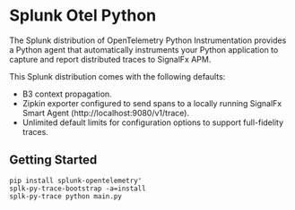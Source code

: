 # Splunk Otel Python

The Splunk distribution of OpenTelemetry Python Instrumentation provides a Python agent that automatically instruments your Python application to capture and report distributed traces to SignalFx APM.

This Splunk distribution comes with the following defaults:

  * B3 context propagation.
  * Zipkin exporter configured to send spans to a locally running SignalFx Smart Agent (http://localhost:9080/v1/trace).
  * Unlimited default limits for configuration options to support full-fidelity traces.

## Getting Started

```
pip install splunk-opentelemetry'
splk-py-trace-bootstrap -a=install
splk-py-trace python main.py
```